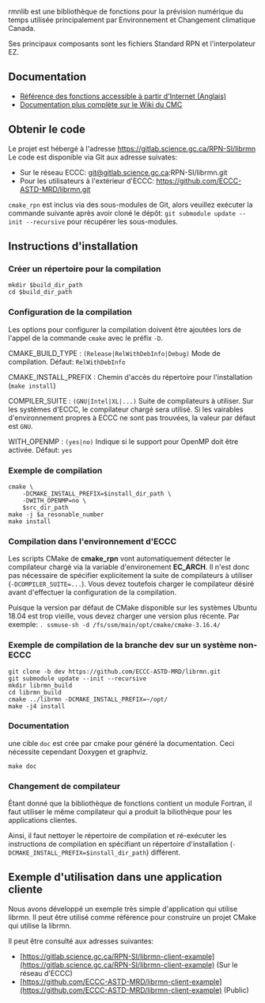 rmnlib est une bibliothèque de fonctions pour la prévision numérique du temps
utilisée principalement par Environnement et Changement climatique Canada.

Ses principaux composants sont les fichiers Standard RPN et
l'interpolateur EZ.


## Documentation
  * [Référence des fonctions accessible à partir d'Internet (Anglais)](https://science:science@collaboration.cmc.ec.gc.ca/science/si/eng/si/libraries/rmnlib/)
  * [Documentation plus complète sur le Wiki du CMC](https://wiki.cmc.ec.gc.ca/wiki/Librmn)


## Obtenir le code

Le projet est hébergé à l'adresse https://gitlab.science.gc.ca/RPN-SI/librmn
Le code est disponible via Git aux adresse suivates:
  * Sur le réseau ECCC: git@gitlab.science.gc.ca:RPN-SI/librmn.git
  * Pour les utilisateurs à l'extérieur d'ECCC: https://github.com/ECCC-ASTD-MRD/librmn.git

`cmake_rpn` est inclus via des sous-modules de Git, alors veuillez exécuter la commande suivante après avoir cloné le dépôt:
`git submodule update --init --recursive`
pour récupérer les sous-modules.


## Instructions d'installation

### Créer un répertoire pour la compilation
```
mkdir $build_dir_path
cd $build_dir_path
```

### Configuration de la compilation

Les options pour configurer la compilation doivent être ajoutées lors de
l'appel de la commande `cmake` avec le préfix `-D`.

CMAKE_BUILD_TYPE
: `(Release|RelWithDebInfo|Debug)` Mode de compilation.  Défaut: `RelWithDebInfo`

CMAKE_INSTALL_PREFIX
: Chemin d'accès du répertoire pour l'installation (`make install`)

COMPILER_SUITE
: `(GNU|Intel|XL|...)` Suite de compilateurs à utiliser.  Sur les systèmes d'ECCC,
le compilateur chargé sera utilisé.  Si les vairables d'environnement propres à
ECCC ne sont pas trouvées, la valeur par défaut est `GNU`.

WITH_OPENMP
: `(yes|no)` Indique si le support pour OpenMP doit être activée.  Défaut: `yes`

### Exemple de compilation
```
cmake \
    -DCMAKE_INSTALL_PREFIX=$install_dir_path \
    -DWITH_OPENMP=no \
    $src_dir_path
make -j $a_resonable_number
make install
```

### Compilation dans l'environnement d'ECCC

Les scripts CMake de __cmake_rpn__ vont automatiquement détecter le compilateur
chargé via la variable d'environement __EC_ARCH__.  Il n'est donc pas nécessaire
de spécifier explicitement la suite de compilateurs à utiliser
(`-DCOMPILER_SUITE=...`).  Vous devez toutefois charger le compilateur désiré
avant d'effectuer la configuration de la compilation.

Puisque la version par défaut de CMake disponible sur les systèmes Ubuntu 18.04
est trop vieille, vous devez charger une version plus récente.  Par exemple:
`. ssmuse-sh -d /fs/ssm/main/opt/cmake/cmake-3.16.4/`


### Exemple de compilation de la branche dev sur un système non-ECCC
```
git clone -b dev https://github.com/ECCC-ASTD-MRD/librmn.git 
git submodule update --init --recursive
mkdir librmn_build
cd librmn_build
cmake ../librmn -DCMAKE_INSTALL_PREFIX=~/opt/
make -j4 install
```

### Documentation
une cible `doc` est crée par cmake pour généré la documentation. Ceci nécessite cependant
Doxygen et graphviz.
```
make doc
```

### Changement de compilateur

Étant donné que la bibliothèque de fonctions contient un module Fortran, il
faut utiliser le même compilateur qui a produit la biliothèque pour les
applications clientes.

Ainsi, il faut nettoyer le répertoire de compilation et ré-exécuter les
instructions de compilation en spécifiant un répertoire d'installation
(`-DCMAKE_INSTALL_PREFIX=$install_dir_path`) différent.


## Exemple d'utilisation dans une application cliente

Nous avons développé un exemple très simple d'application qui utilise librmn.
Il peut être utilisé comme référence pour construire un projet CMake qui utilise
la librmn.

Il peut être consulté aux adresses suivantes:
- [https://gitlab.science.gc.ca/RPN-SI/librmn-client-example](https://gitlab.science.gc.ca/RPN-SI/librmn-client-example) (Sur le réseau d'ECCC)
- [https://github.com/ECCC-ASTD-MRD/librmn-client-example](https://github.com/ECCC-ASTD-MRD/librmn-client-example) (Public)

